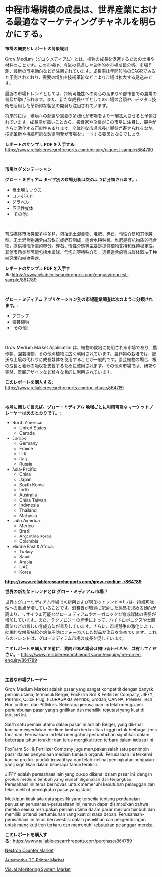 <p><h1>中程市場規模の成長は、世界産業における最適なマーケティングチャネルを明らかにする。</h1></p><p><strong>市場の概要とレポートの対象範囲</strong></p>
<p><p>Grow Medium（グロウメディアム）とは、植物の成長を促進するための土壌や材料のことです。この市場は、今後の見通しや全体的な市場成長分析、市場予測、最新の市場動向などが注目されています。成長率は年間10％のCAGRであると予測されており、需要の増加や技術革新などにより市場は拡大する見込みです。</p><p>最近の市場トレンドとしては、持続可能性への関心の高まりや都市部での農業の普及が挙げられます。また、新たな成長ハブとしての市場の台頭や、デジタル技術を活用した革新的な製品の開発も注目されています。</p><p>将来的には、環境への配慮や需要の多様化が市場をより一層拡大させると予測されています。成長率が高いことから、投資家や企業がこの市場に注目し、競争がさらに激化する可能性もあります。全体的な市場成長に期待が寄せられるなか、技術革新や持続可能な製品開発が市場をリードする要因となるでしょう。</p></p>
<p><strong>レポートのサンプル PDF を入手する:</strong> <a href="https://www.reliableresearchreports.com/enquiry/request-sample/864789">https://www.reliableresearchreports.com/enquiry/request-sample/864789</a></p>
<p>&nbsp;</p>
<p><strong>市場セグメンテーション</strong></p>
<p><strong>グロー・ミディアム タイプ別の市場分析は次のように分類されます。:</strong></p>
<p><ul><li>無土壌ミックス</li><li>コンポスト</li><li>グラベル</li><li>不活性媒体</li><li>[その他]</li></ul></p>
<p>&nbsp;</p>
<p><p>育成媒体市场类型多种多样，包括无土混合物、堆肥、碎石、惰性介质和其他类型。无土混合物通常由珍珠岩或蛭石制成，适合水耕种植。堆肥是有机物质的混合物，提供植物所需的养分。碎石、惰性介质等主要是提供植物支持和保持稳定性。其他市场类型可能包括水晶球、气泡岩等特殊介质。选择适合的育成媒体取决于种植环境和植物需求。</p></p>
<p><strong>レポートのサンプル PDF を入手する:</strong>&nbsp;<a href="https://www.reliableresearchreports.com/enquiry/request-sample/864789">https://www.reliableresearchreports.com/enquiry/request-sample/864789</a></p>
<p>&nbsp;</p>
<p><strong> グロー・ミディアム アプリケーション別の市場産業調査は次のように分類されます。:</strong></p>
<p><ul><li>クロップ</li><li>園芸植物</li><li>[その他]</li></ul></p>
<p>&nbsp;</p>
<p><p>Grow Medium Market Application は、植物の栽培に使用される市場であり、農作物、園芸植物、その他の植物に広く利用されています。農作物の栽培では、肥沃な土壌の代わりに成長媒体を使用することが一般的です。園芸植物の場合、根の成長と養分の吸収を支援するために使用されます。その他の市場では、研究や実験、景観デザインなど様々な目的に利用されています。</p></p>
<p><strong>このレポートを購入する:</strong>&nbsp; <a href="https://www.reliableresearchreports.com/purchase/864789">https://www.reliableresearchreports.com/purchase/864789</a></p>
<p>&nbsp;</p>
<p><strong>地域に関して言えば、グロー・ミディアム 地域ごとに利用可能なマーケットプレーヤーは次のとおりです。:</strong></p>
<p><ul>
    <li>
        North America:
        <ul>
            <li>United States</li>
            <li>Canada</li>
        </ul>
    </li>
    <li>
        Europe:
        <ul>
            <li>Germany</li>
            <li>France</li>
            <li>U.K.</li>
            <li>Italy</li>
            <li>Russia</li>
        </ul>
    </li>
    <li>
        Asia-Pacific:
        <ul>
            <li>China</li>
            <li>Japan</li>
            <li>South Korea</li>
            <li>India</li>
            <li>Australia</li>
            <li>China Taiwan</li>
            <li>Indonesia</li>
            <li>Thailand</li>
            <li>Malaysia</li>
        </ul>
    </li>
    <li>
        Latin America:
        <ul>
            <li>Mexico</li>
            <li>Brazil</li>
            <li>Argentina Korea</li>
            <li>Colombia</li>
        </ul>
    </li>
    <li>
        Middle East & Africa:
        <ul>
            <li>Turkey</li>
            <li>Saudi</li>
            <li>Arabia</li>
            <li>UAE</li>
            <li>Korea</li>
        </ul>
    </li>
    </ul></p>
<p><strong><a href="https://www.reliableresearchreports.com/grow-medium-r864789">https://www.reliableresearchreports.com/grow-medium-r864789</a></strong>&nbsp;</p>
<p><strong>世界の新たなトレンドとは グロー・ミディアム 市場？</strong></p>
<p><p>世界のグローミディアム市場での新興および現在のトレンドの1つは、持続可能性への重点が増していることです。消費者が環境に配慮した製品を求める傾向が高まり、リサイクル可能なグローミディアムやオーガニックな育成媒体の需要が増加しています。また、テクノロジーの進歩によって、ハイドロポニクスや垂直農法などの新しい育成方法が普及しています。さらに、市場競争の激化により、効果的な栄養補給や病気予防にフォーカスした製品が注目を集めています。これらのトレンドは、グローミディアム市場の成長を促しています。</p></p>
<p><strong>このレポートを購入する前に、質問がある場合は問い合わせるか、共有してください。</strong>- <a href="https://www.reliableresearchreports.com/enquiry/pre-order-enquiry/864789">https://www.reliableresearchreports.com/enquiry/pre-order-enquiry/864789</a></p>
<p>&nbsp;</p>
<p><strong>主要な市場プレーヤー</strong></p>
<p><p>Grow Medium Market adalah pasar yang sangat kompetitif dengan banyak pemain utama, termasuk Berger, FoxFarm Soil & Fertilizer Company, JIFFY, Pelemix, Quick Plug, FLORAGARD Vertribs, Grodan, CANNA, Premier Tech Horticulture, dan PittMoss. Beberapa perusahaan ini telah mengalami pertumbuhan pasar yang signifikan dan memiliki reputasi yang kuat di industri ini.</p><p>Salah satu pemain utama dalam pasar ini adalah Berger, yang dikenal karena menyediakan medium tumbuh berkualitas tinggi untuk berbagai jenis tanaman. Perusahaan ini telah mengalami pertumbuhan signifikan dalam beberapa tahun terakhir dan terus mengikuti tren terbaru dalam industri ini.</p><p>FoxFarm Soil & Fertilizer Company juga merupakan salah satu pemimpin pasar dalam penyediaan medium tumbuh organik. Perusahaan ini terkenal karena produk-produk inovatifnya dan telah melihat peningkatan penjualan yang signifikan dalam beberapa tahun terakhir.</p><p>JIFFY adalah perusahaan lain yang cukup dikenal dalam pasar ini, dengan produk medium tumbuh yang mudah digunakan dan terjangkau. Perusahaan ini terus berinovasi untuk memenuhi kebutuhan pelanggan dan telah melihat peningkatan pasar yang stabil.</p><p>Meskipun tidak ada data spesifik yang tersedia tentang pendapatan penjualan perusahaan-perusahaan ini, namun dapat disimpulkan bahwa mereka semua merupakan pemain utama dalam pasar medium tumbuh dan memiliki potensi pertumbuhan yang kuat di masa depan. Perusahaan-perusahaan ini terus berinvestasi dalam penelitian dan pengembangan untuk mengikuti tren terbaru dan memenuhi kebutuhan pelanggan mereka.</p></p>
<p><strong>このレポートを購入する:</strong>&nbsp;&nbsp;<a href="https://www.reliableresearchreports.com/purchase/864789">https://www.reliableresearchreports.com/purchase/864789</a></p>
<p><p><a href="https://github.com/ChiragRp1/Market-Research-Report-List-4/blob/main/neutron-counter-market.md">Neutron Counter Market</a></p><p><a href="https://github.com/abdelrhmankishk22/Market-Research-Report-List-4/blob/main/automotive-3d-printer-market.md">Automotive 3D Printer Market</a></p><p><a href="https://github.com/joannagoyvaerts/Market-Research-Report-List-2/blob/main/visual-monitoring-system-market.md">Visual Monitoring System Market</a></p></p>